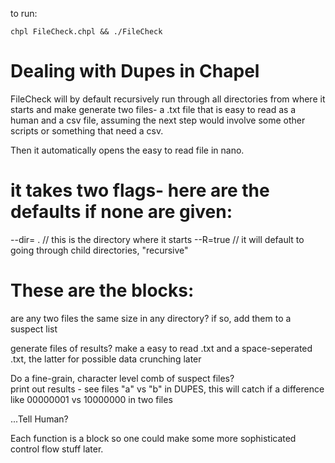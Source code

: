 
to run:

```
chpl FileCheck.chpl && ./FileCheck
```

# Dealing with Dupes in Chapel
FileCheck will by default recursively run through all directories from where it starts and make generate two files- a .txt file that is easy to read as a human and a csv file, assuming the next step would involve some other scripts or something that need a csv.  

Then it automatically opens the easy to read file in nano.  

# it takes two flags- here are the defaults if none are given:
--dir= .  // this is the directory where it starts
--R=true // it will default to going through child directories, "recursive"

# These are the blocks:

are any two files the same size in any directory?
  if so, add them to a suspect list

generate files of results?
  make a easy to read .txt and a space-seperated .txt, the latter for 
  possible data crunching later

Do a fine-grain, character level comb of suspect files?  
  print out results - see files "a" vs "b" in DUPES, this will
  catch if a difference like 00000001 vs 10000000 in two files

...Tell Human?

Each function is a block so one could make some more sophisticated control flow stuff later.
